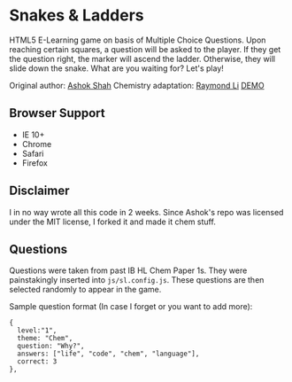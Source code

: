 # Snakes & Ladders
HTML5 E-Learning game on basis of Multiple Choice Questions. Upon reaching certain squares, a question will be asked to the player. If they get the question right, the marker will ascend the ladder. Otherwise, they will slide down the snake. What are you waiting for? Let's play!

Original author: [Ashok Shah](https://www.shahnashok.com)
Chemistry adaptation: [Raymond Li](https://raymond.li)
[DEMO](https://raymond.li/chem)

## Browser Support
- IE 10+
- Chrome
- Safari
- Firefox

## Disclaimer
I in no way wrote all this code in 2 weeks. Since Ashok's repo was licensed under the MIT license, I forked it and made it chem stuff.

## Questions
Questions were taken from past IB HL Chem Paper 1s. They were painstakingly inserted into `js/sl.config.js`. These questions are then selected randomly to appear in the game.

Sample question format (In case I forget or you want to add more):
```
{
  level:"1",
  theme: "Chem",
  question: "Why?",
  answers: ["life", "code", "chem", "language"],
  correct: 3
},
```
